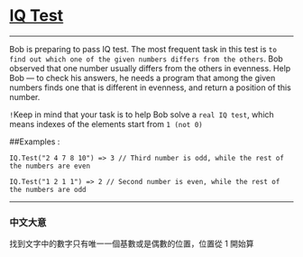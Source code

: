# [IQ Test](https://www.codewars.com/kata/552c028c030765286c00007d)

---

Bob is preparing to pass IQ test. The most frequent task in this test is `to find out which one of the given numbers differs from the others`. Bob observed that one number usually differs from the others in evenness. Help Bob — to check his answers, he needs a program that among the given numbers finds one that is different in evenness, and return a position of this number.

`!`Keep in mind that your task is to help Bob solve a `real IQ test`, which means indexes of the elements start from `1 (not 0)`

##Examples :

```
IQ.Test("2 4 7 8 10") => 3 // Third number is odd, while the rest of the numbers are even

IQ.Test("1 2 1 1") => 2 // Second number is even, while the rest of the numbers are odd
```

---

### 中文大意

找到文字中的數字只有唯一一個基數或是偶數的位置，位置從 1 開始算
